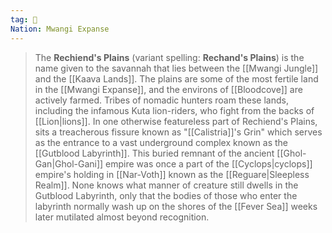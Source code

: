 ```yaml
---
tag: 🌾
Nation: Mwangi Expanse
---
```

> The **Rechiend's Plains** (variant spelling: **Rechand's Plains**) is the name given to the savannah that lies between the [[Mwangi Jungle]] and the [[Kaava Lands]]. The plains are some of the most fertile land in the [[Mwangi Expanse]], and the environs of [[Bloodcove]] are actively farmed. Tribes of nomadic hunters roam these lands, including the infamous Kuta lion-riders, who fight from the backs of [[Lion|lions]].
> In one otherwise featureless part of Rechiend's Plains, sits a treacherous fissure known as "[[Calistria]]'s Grin" which serves as the entrance to a vast underground complex known as the [[Gutblood Labyrinth]]. This buried remnant of the ancient [[Ghol-Gan|Ghol-Gani]] empire was once a part of the [[Cyclops|cyclops]] empire's holding in [[Nar-Voth]] known as the [[Reguare|Sleepless Realm]]. None knows what manner of creature still dwells in the Gutblood Labyrinth, only that the bodies of those who enter the labyrinth normally wash up on the shores of the [[Fever Sea]] weeks later mutilated almost beyond recognition.








